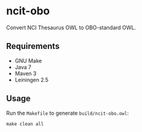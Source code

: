 # ncit-obo

Convert NCI Thesaurus OWL to OBO-standard OWL.


## Requirements

- GNU Make
- Java 7
- Maven 3
- Leiningen 2.5


## Usage

Run the `Makefile` to generate `build/ncit-obo.owl`:

    make clean all
